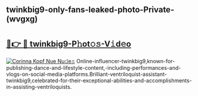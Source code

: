 ## twinkbig9-only-fans​-leaked-photo​-Private-(wvgxg)


# <h2><a href="https://mediaupload.pro?title=twinkbig9&ref=git">🔗👉 🔴 twinkbig9-P𝚑ot𝚘𝚜-V𝚒d𝚎o</a></h2>

[![Corinna Kopf Nue Nu𝚍e𝚜](https://i.imgur.com/0qMVB7G.gif)](https://mediaupload.pro?title=twinkbig9&ref=git)
Online-influencer-twinkbig9,known-for-publishing-dance-and-lifestyle-content,-including-performances-and-vlogs-on-social-media-platforms.Brilliant-ventriloquist-assistant-twinkbig9,celebrated-for-their-exceptional-abilities-and-accomplishments-in-assisting-ventriloquists.  